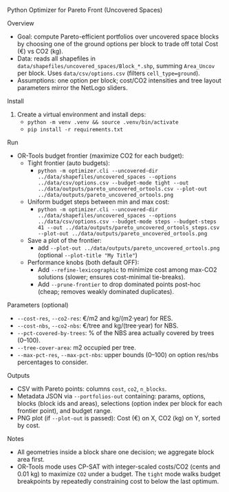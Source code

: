 Python Optimizer for Pareto Front (Uncovered Spaces)

Overview
- Goal: compute Pareto-efficient portfolios over uncovered space blocks by choosing one of the ground options per block to trade off total Cost (€) vs CO2 (kg).
- Data: reads all shapefiles in `data/shapefiles/uncovered_spaces/Block_*.shp`, summing `Area_Uncov` per block. Uses `data/csv/options.csv` (filters `cell_type=ground`).
- Assumptions: one option per block; cost/CO2 intensities and tree layout parameters mirror the NetLogo sliders.

Install
1) Create a virtual environment and install deps:
   - `python -m venv .venv && source .venv/bin/activate`
   - `pip install -r requirements.txt`

Run
- OR-Tools budget frontier (maximize CO2 for each budget):
  - Tight frontier (auto budgets):
    - `python -m optimizer.cli --uncovered-dir ../data/shapefiles/uncovered_spaces --options ../data/csv/options.csv --budget-mode tight --out ../data/outputs/pareto_uncovered_ortools.csv --plot-out ../data/outputs/pareto_uncovered_ortools.png`
  - Uniform budget steps between min and max cost:
    - `python -m optimizer.cli --uncovered-dir ../data/shapefiles/uncovered_spaces --options ../data/csv/options.csv --budget-mode steps --budget-steps 41 --out ../data/outputs/pareto_uncovered_ortools_steps.csv  --plot-out ../data/outputs/pareto_uncovered_ortools.png`
  - Save a plot of the frontier:
    - add `--plot-out ../data/outputs/pareto_uncovered_ortools.png` (optional `--plot-title "My Title"`)
  - Performance knobs (both default OFF):
    - Add `--refine-lexicographic` to minimize cost among max-CO2 solutions (slower; ensures cost-minimal tie-breaks).
    - Add `--prune-frontier` to drop dominated points post-hoc (cheap; removes weakly dominated duplicates).
  

Parameters (optional)
- `--cost-res`, `--co2-res`: €/m2 and kg/(m2·year) for RES.
- `--cost-nbs`, `--co2-nbs`: €/tree and kg/(tree·year) for NBS.
- `--pct-covered-by-trees`: % of the NBS area actually covered by trees (0–100).
- `--tree-cover-area`: m2 occupied per tree.
- `--max-pct-res`, `--max-pct-nbs`: upper bounds (0–100) on option res/nbs percentages to consider.

Outputs
- CSV with Pareto points: columns `cost`, `co2`, `n_blocks`.
- Metadata JSON via `--portfolios-out` containing: params, options, blocks (block ids and areas), selections (option index per block for each frontier point), and budget range.
 - PNG plot (if `--plot-out` is passed): Cost (€) on X, CO2 (kg) on Y, sorted by cost.

Notes
- All geometries inside a block share one decision; we aggregate block area first.
- OR-Tools mode uses CP-SAT with integer-scaled costs/CO2 (cents and 0.01 kg) to maximize `CO2` under a budget. The `tight` mode walks budget breakpoints by repeatedly constraining cost to below the last optimum.
